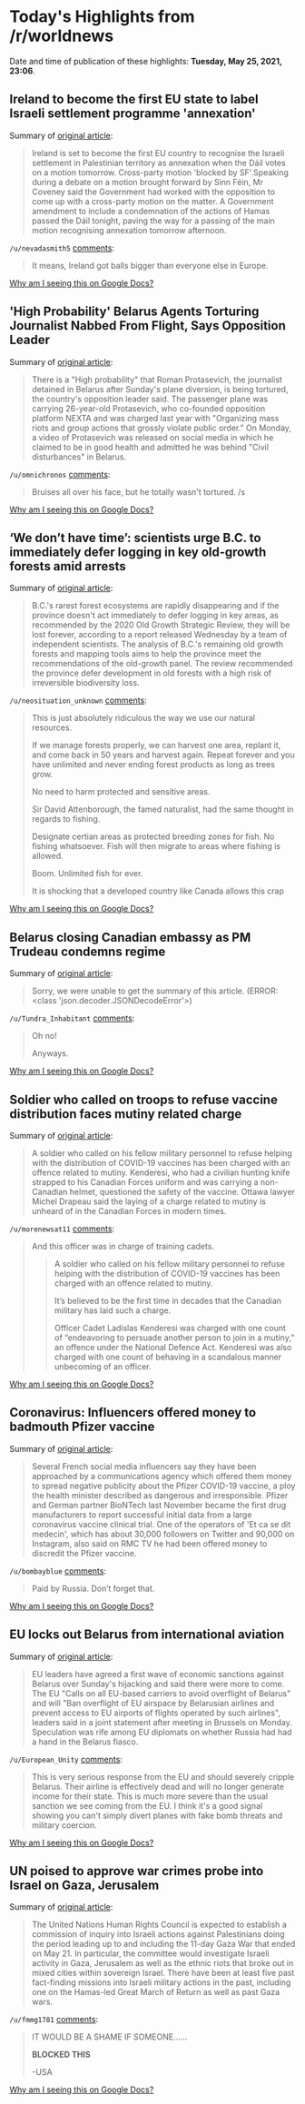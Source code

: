 # Today's Highlights from /r/worldnews

Date and time of publication of these highlights: **Tuesday, May 25, 2021, 23:06**.

## Ireland to become the first EU state to label Israeli settlement programme 'annexation'

Summary of [original article](https://www.irishexaminer.com/news/arid-40298573.html):

> Ireland is set to become the first EU country to recognise the Israeli settlement in Palestinian territory as annexation when the Dáil votes on a motion tomorrow. Cross-party motion 'blocked by SF'.Speaking during a debate on a motion brought forward by Sinn Féin, Mr Coveney said the Government had worked with the opposition to come up with a cross-party motion on the matter. A Government amendment to include a condemnation of the actions of Hamas passed the Dáil tonight, paving the way for a passing of the main motion recognising annexation tomorrow afternoon.

`/u/nevadasmith5` [comments](https://www.reddit.com/r/worldnews/comments/nl1vve/ireland_to_become_the_first_eu_state_to_label/):

> It means, Ireland got balls bigger than everyone else in Europe.

[Why am I seeing this on Google Docs?](https://docs.google.com/document/d/1Dc6We63vOXIZsc0op-Bt4abqkYjXzOigalQqFxmvvbM/edit?usp=sharing)

## 'High Probability' Belarus Agents Torturing Journalist Nabbed From Flight, Says Opposition Leader

Summary of [original article](https://www.newsweek.com/high-probability-belarus-agents-torturing-journalist-nabbed-flight-says-opposition-leader-1594599):

> There is a "High probability" that Roman Protasevich, the journalist detained in Belarus after Sunday's plane diversion, is being tortured, the country's opposition leader said. The passenger plane was carrying 26-year-old Protasevich, who co-founded opposition platform NEXTA and was charged last year with "Organizing mass riots and group actions that grossly violate public order." On Monday, a video of Protasevich was released on social media in which he claimed to be in good health and admitted he was behind "Civil disturbances" in Belarus.

`/u/omnichronos` [comments](https://www.reddit.com/r/worldnews/comments/nkt3la/high_probability_belarus_agents_torturing/):

> Bruises all over his face, but he totally wasn't tortured. /s

[Why am I seeing this on Google Docs?](https://docs.google.com/document/d/1Dc6We63vOXIZsc0op-Bt4abqkYjXzOigalQqFxmvvbM/edit?usp=sharing)

## ‘We don’t have time’: scientists urge B.C. to immediately defer logging in key old-growth forests amid arrests

Summary of [original article](https://thenarwhal.ca/bc-old-growth-forest-deferrals-scientists-2021/):

> B.C.'s rarest forest ecosystems are rapidly disappearing and if the province doesn't act immediately to defer logging in key areas, as recommended by the 2020 Old Growth Strategic Review, they will be lost forever, according to a report released Wednesday by a team of independent scientists. The analysis of B.C.'s remaining old growth forests and mapping tools aims to help the province meet the recommendations of the old-growth panel. The review recommended the province defer development in old forests with a high risk of irreversible biodiversity loss.

`/u/neosituation_unknown` [comments](https://www.reddit.com/r/worldnews/comments/nku1zd/we_dont_have_time_scientists_urge_bc_to/):

> This is just absolutely ridiculous the way we use our natural resources.
> 
> If we manage forests properly, we can harvest one area, replant it, and come back in 50 years and harvest again. Repeat forever and you have unlimited and never ending forest products as long as trees grow.
> 
> No need to harm protected and sensitive areas.
> 
> Sir David Attenborough, the famed naturalist, had the same thought in regards to fishing.
> 
> Designate certian areas as protected breeding zones for fish. No fishing whatsoever. Fish will then migrate to areas where fishing is allowed.
> 
> Boom. Unlimited fish for ever.
> 
> It is shocking that a developed country like Canada allows this crap

[Why am I seeing this on Google Docs?](https://docs.google.com/document/d/1Dc6We63vOXIZsc0op-Bt4abqkYjXzOigalQqFxmvvbM/edit?usp=sharing)

## Belarus closing Canadian embassy as PM Trudeau condemns regime

Summary of [original article](https://www.ctvnews.ca/politics/belarus-closing-canadian-embassy-as-pm-trudeau-condemns-regime-1.5441786):

> Sorry, we were unable to get the summary of this article. (ERROR: <class 'json.decoder.JSONDecodeError'>)

`/u/Tundra_Inhabitant` [comments](https://www.reddit.com/r/worldnews/comments/nkwq4t/belarus_closing_canadian_embassy_as_pm_trudeau/):

> Oh no!
> 
> Anyways.

[Why am I seeing this on Google Docs?](https://docs.google.com/document/d/1Dc6We63vOXIZsc0op-Bt4abqkYjXzOigalQqFxmvvbM/edit?usp=sharing)

## Soldier who called on troops to refuse vaccine distribution faces mutiny related charge

Summary of [original article](https://ottawacitizen.com/news/national/defence-watch/soldier-who-called-on-troops-to-refuse-vaccine-distribution-faces-mutiny-related-charge):

> A soldier who called on his fellow military personnel to refuse helping with the distribution of COVID-19 vaccines has been charged with an offence related to mutiny. Kenderesi, who had a civilian hunting knife strapped to his Canadian Forces uniform and was carrying a non-Canadian helmet, questioned the safety of the vaccine. Ottawa lawyer Michel Drapeau said the laying of a charge related to mutiny is unheard of in the Canadian Forces in modern times.

`/u/morenewsat11` [comments](https://www.reddit.com/r/worldnews/comments/nkqs56/soldier_who_called_on_troops_to_refuse_vaccine/):

> And this officer was in charge of training cadets.  
> 
> >A soldier who called on his fellow military personnel to refuse helping with the distribution of COVID-19 vaccines has been charged with an offence related to mutiny.  
> >  
> >It’s believed to be the first time in decades that the Canadian military has laid such a charge.  
> >  
> >Officer Cadet Ladislas Kenderesi was charged with one count of “endeavoring to persuade another person to join in a mutiny,” an offence under the National Defence Act. Kenderesi was also charged with one count of behaving in a scandalous manner unbecoming of an officer.

[Why am I seeing this on Google Docs?](https://docs.google.com/document/d/1Dc6We63vOXIZsc0op-Bt4abqkYjXzOigalQqFxmvvbM/edit?usp=sharing)

## Coronavirus: Influencers offered money to badmouth Pfizer vaccine

Summary of [original article](https://www.newshub.co.nz/home/world/2021/05/coronavirus-influencers-offered-money-to-badmouth-pfizer-vaccine.html):

> Several French social media influencers say they have been approached by a communications agency which offered them money to spread negative publicity about the Pfizer COVID-19 vaccine, a ploy the health minister described as dangerous and irresponsible. Pfizer and German partner BioNTech last November became the first drug manufacturers to report successful initial data from a large coronavirus vaccine clinical trial. One of the operators of 'Et ca se dit medecin', which has about 30,000 followers on Twitter and 90,000 on Instagram, also said on RMC TV he had been offered money to discredit the Pfizer vaccine.

`/u/bombayblue` [comments](https://www.reddit.com/r/worldnews/comments/nl0qta/coronavirus_influencers_offered_money_to_badmouth/):

> Paid by Russia. Don’t forget that.

[Why am I seeing this on Google Docs?](https://docs.google.com/document/d/1Dc6We63vOXIZsc0op-Bt4abqkYjXzOigalQqFxmvvbM/edit?usp=sharing)

## EU locks out Belarus from international aviation

Summary of [original article](https://euobserver.com/world/151927):

> EU leaders have agreed a first wave of economic sanctions against Belarus over Sunday's hijacking and said there were more to come. The EU "Calls on all EU-based carriers to avoid overflight of Belarus" and will "Ban overflight of EU airspace by Belarusian airlines and prevent access to EU airports of flights operated by such airlines", leaders said in a joint statement after meeting in Brussels on Monday. Speculation was rife among EU diplomats on whether Russia had had a hand in the Belarus fiasco.

`/u/European_Unity` [comments](https://www.reddit.com/r/worldnews/comments/nklqqs/eu_locks_out_belarus_from_international_aviation/):

> This is very serious response from the EU and should severely cripple Belarus. Their airline is effectively dead and will no longer generate income for their state. This is much more severe than the usual sanction we see coming from the EU. I think it's a good signal showing you can't simply divert planes with fake bomb threats and military coercion.

[Why am I seeing this on Google Docs?](https://docs.google.com/document/d/1Dc6We63vOXIZsc0op-Bt4abqkYjXzOigalQqFxmvvbM/edit?usp=sharing)

## UN poised to approve war crimes probe into Israel on Gaza, Jerusalem

Summary of [original article](https://www.jpost.com/middle-east/un-poised-to-approve-war-crimes-probe-into-israel-on-gaza-jerusalem-669166):

> The United Nations Human Rights Council is expected to establish a commission of inquiry into Israeli actions against Palestinians doing the period leading up to and including the 11-day Gaza War that ended on May 21. In particular, the committee would investigate Israeli activity in Gaza, Jerusalem as well as the ethnic riots that broke out in mixed cities within sovereign Israel. There have been at least five past fact-finding missions into Israeli military actions in the past, including one on the Hamas-led Great March of Return as well as past Gaza wars.

`/u/fmmg1781` [comments](https://www.reddit.com/r/worldnews/comments/nl5bea/un_poised_to_approve_war_crimes_probe_into_israel/):

> IT WOULD BE A SHAME IF SOMEONE......
> 
> **BLOCKED THIS**
> 
> -USA

[Why am I seeing this on Google Docs?](https://docs.google.com/document/d/1Dc6We63vOXIZsc0op-Bt4abqkYjXzOigalQqFxmvvbM/edit?usp=sharing)


